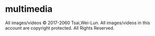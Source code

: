 # multimedia

All images/videos © 2017-2060 Tsai,Wei-Lun.
All images/videos in this account are copyright protected.
All Rights Reserved.